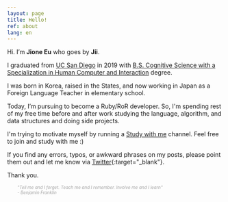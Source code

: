 ```yaml
---
layout: page
title: Hello!
ref: about
lang: en
---
```


Hi. I’m **Jione Eu** who goes by **Jii**. 

I graduated from [UC San Diego](https://ucsd.edu/) in 2019 with [B.S. Cognitive Science with a Specialization in Human Computer and Interaction](http://cogsci.ucsd.edu/undergraduates/major/design-interaction.html) degree.

I was born in Korea, raised in the States, and now working in Japan as a Foreign Language Teacher in elementary school.

Today, I’m pursuing to become a Ruby/RoR developer. So, I'm spending rest of my free time before and after work studying the language, algorithm, and data structures and doing side projects.

I'm trying to motivate myself by running a [Study with me](https://www.youtube.com/channel/UC8hY3wjYlK2U9W4fqKN598Q?view_as=subscriber) channel. Feel free to join and study with me :)

If you find any errors, typos, or awkward phrases on my posts, please point them out and let me know via [Twitter](https://twitter.com/jioneeu){:target="\_blank"}.

Thank you.

<div class="divider"></div>

<ul class="center">
<span style="color: #a4a4a4; font-style: italic;font-size: 10px">
"Tell me and I forget. Teach me and I remember. Involve me and I learn" <br> - Benjamin Franklin
</span>
</ul>


